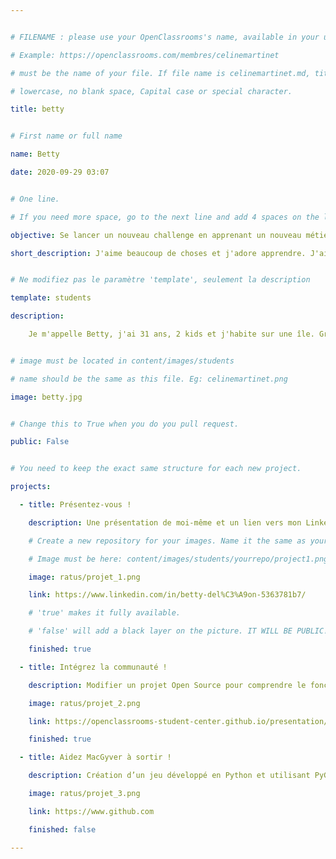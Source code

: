 ```yaml
---


# FILENAME : please use your OpenClassrooms's name, available in your url.

# Example: https://openclassrooms.com/membres/celinemartinet

# must be the name of your file. If file name is celinemartinet.md, title is celinemartinet.

# lowercase, no blank space, Capital case or special character.

title: betty


# First name or full name

name: Betty

date: 2020-09-29 03:07


# One line.

# If you need more space, go to the next line and add 4 spaces on the left, as in 'description'.

objective: Se lancer un nouveau challenge en apprenant un nouveau métier.

short_description: J'aime beaucoup de choses et j'adore apprendre. J'aimerais savoir coder et en faire mon métier.


# Ne modifiez pas le paramètre 'template', seulement la description

template: students

description:

    Je m'appelle Betty, j'ai 31 ans, 2 kids et j'habite sur une île. Graphiste illustratrice de formation, j'ai envie d'apprendre un nouveau métier qui soit passionnant, challengeant, qui s'accorde avec mes pré-requis et me permet de travailler à distance.


# image must be located in content/images/students

# name should be the same as this file. Eg: celinemartinet.png

image: betty.jpg


# Change this to True when you do you pull request.

public: False


# You need to keep the exact same structure for each new project.

projects:

  - title: Présentez-vous !

    description: Une présentation de moi-même et un lien vers mon LinkedIn.

    # Create a new repository for your images. Name it the same as your nickname and profile picture.

    # Image must be here: content/images/students/yourrepo/project1.png

    image: ratus/projet_1.png

    link: https://www.linkedin.com/in/betty-del%C3%A9on-5363781b7/

    # 'true' makes it fully available.

    # 'false' will add a black layer on the picture. IT WILL BE PUBLIC!

    finished: true

  - title: Intégrez la communauté !

    description: Modifier un projet Open Source pour comprendre le fonctionnement de Git, de Github et des pull requests. 

    image: ratus/projet_2.png

    link: https://openclassrooms-student-center.github.io/presentation/students/ratus.html

    finished: true

  - title: Aidez MacGyver à sortir !

    description: Création d’un jeu développé en Python et utilisant PyGame.

    image: ratus/projet_3.png

    link: https://www.github.com

    finished: false

---
```

